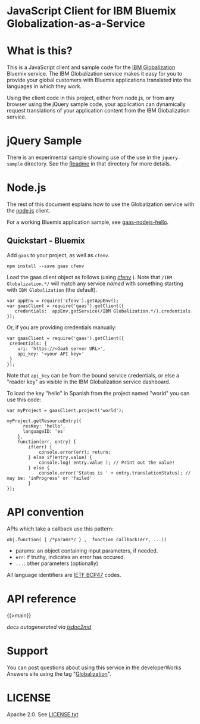 JavaScript Client for IBM Bluemix Globalization-as-a-Service
===
<!--
/*	
 * Copyright IBM Corp. 2015
 *
 * Licensed under the Apache License, Version 2.0 (the "License");
 * you may not use this file except in compliance with the License.
 * You may obtain a copy of the License at
 *
 * http://www.apache.org/licenses/LICENSE-2.0
 *
 * Unless required by applicable law or agreed to in writing, software
 * distributed under the License is distributed on an "AS IS" BASIS,
 * WITHOUT WARRANTIES OR CONDITIONS OF ANY KIND, either express or implied.
 * See the License for the specific language governing permissions and
 * limitations under the License.
 */
-->

# What is this?

This is a JavaScript client and sample code for the
[IBM Globalization](https://www.ng.bluemix.net/docs/#services/Globalization/index.html#globalization)
Bluemix service. The IBM Globalization service makes it easy for you to provide your global customers
with Bluemix applications translated into the languages in which they work.

Using the client code in this project, either from node.js, or from any browser using the jQuery sample
code, your application can dynamically request translations of your application content
from the IBM Globalization service.

# jQuery Sample

There is an experimental sample showing use of the use in the `jquery-sample` directory.
See the [Readme](./jquery-sample/README.md) in that directory for more details.

# Node.js

The rest of this document explains how to use the Globalization service
with the [node.js](http://nodejs.org) client.

For a working Bluemix application sample,
see [gaas-nodejs-hello](https://github.com/IBM-Bluemix/gaas-nodejs-hello).

## Quickstart - Bluemix

Add `gaas` to your project, as well as `cfenv`.

    npm install --save gaas cfenv

Load the gaas client object as follows (using [cfenv](https://www.npmjs.com/package/cfenv) ).
Note that `/IBM Globalization.*/` will match any service *named* with something starting
with `IBM Globalization` (the default). 

    var appEnv = require('cfenv').getAppEnv();
    var gaasClient = require('gaas').getClient({
       credentials:  appEnv.getService(/IBM Globalization.*/).credentials
    });

Or, if you are providing credentials manually:

    var gaasClient = require('gaas').getClient({
     credentials: {
        uri: 'https://<GaaS server URL>',
        api_key: '<your API key>'
     }
    });

Note that `api_key` can be from the bound service credentials, or else a "reader key" as
visible in the IBM Globalization service dashboard.

To load the key "hello" in Spanish from the project named "world" you can use this code:

    var myProject = gaasClient.project('world');

    myProject.getResourceEntry({
          resKey: 'hello',
          languageID: 'es'
        },
        function(err, entry) {
            if(err) {
                console.error(err); return;
            } else if(entry.value) {
                console.log( entry.value ); // Print out the value!
            } else {
                console.error('Status is ' + entry.translationStatus); // may be: 'inProgress' or 'failed'
            }
    });


API convention
==

APIs which take a callback use this pattern:

`obj.function( { /*params*/ } ,  function callback(err, ...))`

* params: an object containing input parameters, if needed.
* `err`: if truthy, indicates an error has occured.
* `...`: other parameters (optionally)

All language identifiers are [IETF BCP47](http://tools.ietf.org/html/bcp47) codes.

API reference
===
{{>main}}

*docs autogenerated via [jsdoc2md](https://github.com/jsdoc2md/jsdoc-to-markdown)*


Support
===
You can post questions about using this service in the developerWorks Answers site
using the tag "[Globalization](https://developer.ibm.com/answers/topics/globalization/)".

LICENSE
===
Apache 2.0. See [LICENSE.txt](LICENSE.txt)
